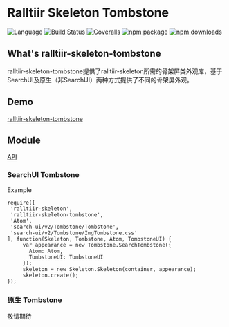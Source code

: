 # Ralltiir Skeleton Tombstone
![Language](https://img.shields.io/badge/-TypeScript-blue.svg)
[![Build Status](https://travis-ci.org/Ralltiir/ralltiir-skeleton-tombstone.svg?branch=master)](https://travis-ci.org/Ralltiir/ralltiir-skeleton-tombstone)
[![Coveralls](https://img.shields.io/coveralls/Ralltiir/ralltiir-skeleton-tombstone.svg)](https://coveralls.io/github/Ralltiir/ralltiir-skeleton-tombstone)
[![npm package](https://img.shields.io/npm/v/ralltiir-skeleton-tombstone.svg)](https://www.npmjs.org/package/ralltiir-skeleton-tombstone)
[![npm downloads](http://img.shields.io/npm/dm/ralltiir-skeleton-tombstone.svg)](https://www.npmjs.org/package/ralltiir-skeleton-tombstone)

## What's ralltiir-skeleton-tombstone
ralltiir-skeleton-tombstone提供了ralltiir-skeleton所需的骨架屏类外观库，基于SearchUI及原生（非SearchUI）两种方式提供了不同的骨架屏外观。

## Demo
[ralltiir-skeleton-tombstone](https://ralltiir.github.io/ralltiir-skeleton-tombstone/demo/)

## Module

[API](https://ralltiir.github.io/ralltiir-skeleton-tombstone/)

### SearchUI Tombstone

Example

```
require([
 'ralltiir-skeleton',
 'ralltiir-skeleton-tombstone',
 'Atom',
 'search-ui/v2/Tombstone/Tombstone',
 'search-ui/v2/Tombstone/ImgTombstone.css'
], function(Skeleton, Tombstone, Atom, TombstoneUI) {
     var appearance = new Tombstone.SearchTombstone({
       Atom: Atom,
       TombstoneUI: TombstoneUI
     });
     skeleton = new Skeleton.Skeleton(container, appearance);
     skeleton.create();
});

```

### 原生 Tombstone

敬请期待

